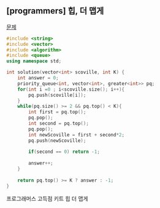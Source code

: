 ## [programmers] 힙, 더 맵게

[문제](https://programmers.co.kr/learn/courses/30/lessons/42626#)



```c++
#include <string>
#include <vector>
#include <algorithm>
#include <queue>
using namespace std;

int solution(vector<int> scoville, int K) {
    int answer = 0;
    priority_queue<int, vector<int>, greater<int>> pq;
    for(int i =0 ; i<scoville.size(); i++){
        pq.push(scoville[i]);
    }
    while(pq.size() >= 2 && pq.top() < K){
        int first = pq.top();
        pq.pop();
        int second = pq.top();
        pq.pop();
        int newScoville = first + second*2;
        pq.push(newScoville);
        
        if(second == 0) return -1;
        
        answer++;
    }
    
    return pq.top() >= K ? answer : -1;
}
```





프로그래머스 고득점 키트 힙 더 맵게

